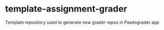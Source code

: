 # template-assignment-grader
Template repository used to generate new grader repos in Pawtograder app
